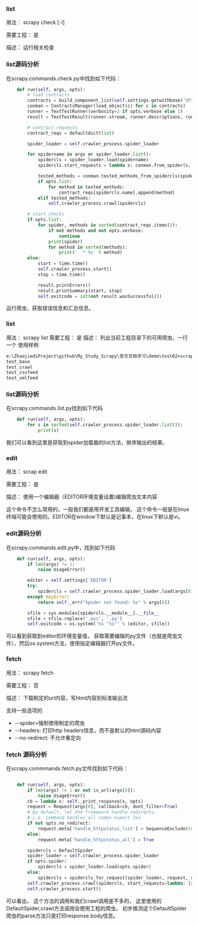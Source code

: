 ### list
用法： scrapy check [-l] <spider>

需要工程： 是

描述： 运行相关检查

### list源码分析
在scrapy.commands.check.py中找到如下代码： 
```python 
    def run(self, args, opts):
        # load contracts
        contracts = build_component_list(self.settings.getwithbase('SPIDER_CONTRACTS'))
        conman = ContractsManager(load_object(c) for c in contracts)
        runner = TextTestRunner(verbosity=2 if opts.verbose else 1)
        result = TextTestResult(runner.stream, runner.descriptions, runner.verbosity)

        # contract requests
        contract_reqs = defaultdict(list)

        spider_loader = self.crawler_process.spider_loader

        for spidername in args or spider_loader.list():
            spidercls = spider_loader.load(spidername)
            spidercls.start_requests = lambda s: conman.from_spider(s, result)

            tested_methods = conman.tested_methods_from_spidercls(spidercls)
            if opts.list:
                for method in tested_methods:
                    contract_reqs[spidercls.name].append(method)
            elif tested_methods:
                self.crawler_process.crawl(spidercls)

        # start checks
        if opts.list:
            for spider, methods in sorted(contract_reqs.items()):
                if not methods and not opts.verbose:
                    continue
                print(spider)
                for method in sorted(methods):
                    print('  * %s' % method)
        else:
            start = time.time()
            self.crawler_process.start()
            stop = time.time()

            result.printErrors()
            result.printSummary(start, stop)
            self.exitcode = int(not result.wasSuccessful())
```
运行爬虫，获取错误信息和汇总信息。

### list 
用法： scrapy list
需要工程： 是
描述： 列出当前工程目录下的可用爬虫，一行一个
使用样例 
``` cmd
e:\ZhaojiediProject\github\My_Study_Scrapy\官方文档学习\demo\test02>scrapy list
test_base
test_crawl
test_csvfeed
test_xmlfeed
```
### list源码分析
在scrapy.commands.list.py找到如下代码
```python
    def run(self, args, opts):
        for s in sorted(self.crawler_process.spider_loader.list()):
            print(s)
```
我们可以看到这里是获取到spider加载器的list方法，排序输出的结果。


### edit
用法： scrap edit <spider>

需要工程： 是

描述： 使用一个编辑器（EDITOR环境变量设置)编辑爬虫文本内容

这个命令不怎么常用的，一般我们都是用开发工具编辑， 这个命令一般是在linux终端可能会使用的。EDITOR在window下默认是记事本，在linux下默认是vi。

### edit源码分析
在scrapy.commands.edit.py中，找到如下代码
```python
    def run(self, args, opts):
        if len(args) != 1:
            raise UsageError()

        editor = self.settings['EDITOR']
        try:
            spidercls = self.crawler_process.spider_loader.load(args[0])
        except KeyError:
            return self._err("Spider not found: %s" % args[0])

        sfile = sys.modules[spidercls.__module__].__file__
        sfile = sfile.replace('.pyc', '.py')
        self.exitcode = os.system('%s "%s"' % (editor, sfile))
```
可以看到获取到editor的环境变量值， 获取需要编辑的py文件（也就是爬虫文件），然后os.system方法，使用指定编辑器打开py文件。

### fetch 
用法： scrapy fetch <url>

需要工程： 否

描述： 下载制定的url内容，写html内容到标准输出流

支持一些选项的

* --spider=强制使用制定的爬虫
* --headers: 打印http headers信息，而不是默认的html源码内容
* --no-redirect: 不允许重定向

### fetch 源码分析
在scrapy.commmands.fetch.py文件找到如下代码： 
```python

    def run(self, args, opts):
        if len(args) != 1 or not is_url(args[0]):
            raise UsageError()
        cb = lambda x: self._print_response(x, opts)
        request = Request(args[0], callback=cb, dont_filter=True)
        # by default, let the framework handle redirects,
        # i.e. command handles all codes expect 3xx
        if not opts.no_redirect:
            request.meta['handle_httpstatus_list'] = SequenceExclude(range(300, 400))
        else:
            request.meta['handle_httpstatus_all'] = True

        spidercls = DefaultSpider
        spider_loader = self.crawler_process.spider_loader
        if opts.spider:
            spidercls = spider_loader.load(opts.spider)
        else:
            spidercls = spidercls_for_request(spider_loader, request, spidercls)
        self.crawler_process.crawl(spidercls, start_requests=lambda: [request])
        self.crawler_process.start()
```
可以看出， 这个方法的调用和我们crawl调用差不多的， 这里使用的DefaultSpider,crawl方法调用会使用工程的爬虫， 初步推测这个DefaultSpider爬虫的parse方法只是打印response.body信息。

